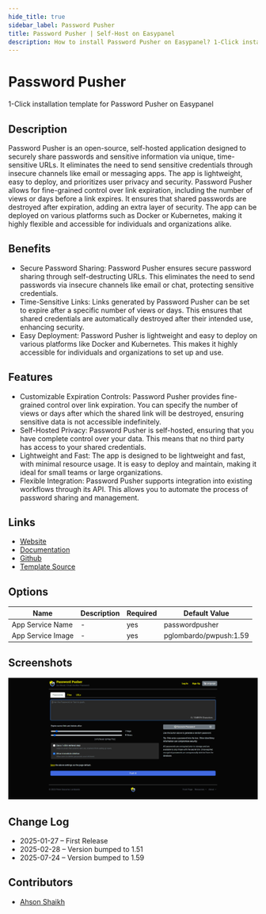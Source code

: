 ```yaml
---
hide_title: true
sidebar_label: Password Pusher
title: Password Pusher | Self-Host on Easypanel
description: How to install Password Pusher on Easypanel? 1-Click installation template for Password Pusher on Easypanel
---
```


<!-- generated -->

# Password Pusher

1-Click installation template for Password Pusher on Easypanel

## Description

Password Pusher is an open-source, self-hosted application designed to securely share passwords and sensitive information via unique, time-sensitive URLs. It eliminates the need to send sensitive credentials through insecure channels like email or messaging apps. The app is lightweight, easy to deploy, and prioritizes user privacy and security. Password Pusher allows for fine-grained control over link expiration, including the number of views or days before a link expires. It ensures that shared passwords are destroyed after expiration, adding an extra layer of security. The app can be deployed on various platforms such as Docker or Kubernetes, making it highly flexible and accessible for individuals and organizations alike.

## Benefits

- Secure Password Sharing: Password Pusher ensures secure password sharing through self-destructing URLs. This eliminates the need to send passwords via insecure channels like email or chat, protecting sensitive credentials.
- Time-Sensitive Links: Links generated by Password Pusher can be set to expire after a specific number of views or days. This ensures that shared credentials are automatically destroyed after their intended use, enhancing security.
- Easy Deployment: Password Pusher is lightweight and easy to deploy on various platforms like Docker and Kubernetes. This makes it highly accessible for individuals and organizations to set up and use.

## Features

- Customizable Expiration Controls: Password Pusher provides fine-grained control over link expiration. You can specify the number of views or days after which the shared link will be destroyed, ensuring sensitive data is not accessible indefinitely.
- Self-Hosted Privacy: Password Pusher is self-hosted, ensuring that you have complete control over your data. This means that no third party has access to your shared credentials.
- Lightweight and Fast: The app is designed to be lightweight and fast, with minimal resource usage. It is easy to deploy and maintain, making it ideal for small teams or large organizations.
- Flexible Integration: Password Pusher supports integration into existing workflows through its API. This allows you to automate the process of password sharing and management.

## Links

- [Website](https://pwpush.com)
- [Documentation](https://github.com/pglombardo/PasswordPusher/wiki)
- [Github](https://github.com/pglombardo/PasswordPusher)
- [Template Source](https://github.com/easypanel-io/templates/tree/main/templates/passwordpusher)

## Options

Name | Description | Required | Default Value
-|-|-|-
App Service Name | - | yes | passwordpusher
App Service Image | - | yes | pglombardo/pwpush:1.59

## Screenshots

![Password Pusher Screenshot](./assets/screenshot.png)

## Change Log

- 2025-01-27 – First Release
- 2025-02-28 – Version bumped to 1.51
- 2025-07-24 – Version bumped to 1.59

## Contributors

- [Ahson Shaikh](https://github.com/Ahson-Shaikh)
